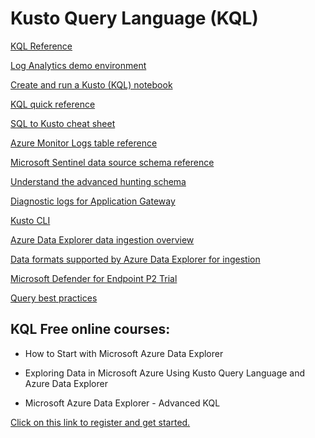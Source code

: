 # Kusto Query Language (KQL)

[KQL Reference](https://docs.microsoft.com/en-us/azure/data-explorer/kusto/query/) 

[Log Analytics demo environment](https://portal.loganalytics.io/demo) 

[Create and run a Kusto (KQL) notebook](https://docs.microsoft.com/en-us/sql/azure-data-studio/notebooks/notebooks-kusto-kernel?view=sql-server-ver16) 

[KQL quick reference](https://docs.microsoft.com/en-us/azure/data-explorer/kql-quick-reference)

[SQL to Kusto cheat sheet](https://docs.microsoft.com/en-us/azure/data-explorer/kusto/query/sqlcheatsheet)

[Azure Monitor Logs table reference](https://docs.microsoft.com/en-us/azure/azure-monitor/reference/tables/tables-category)

[Microsoft Sentinel data source schema reference](https://docs.microsoft.com/en-us/azure/sentinel/data-source-schema-reference)

[Understand the advanced hunting schema](https://docs.microsoft.com/en-us/microsoft-365/security/defender/advanced-hunting-query-language?view=o365-worldwide)

[Diagnostic logs for Application Gateway](https://docs.microsoft.com/en-us/azure/application-gateway/application-gateway-diagnostics#diagnostic-logging)

[Kusto CLI](https://docs.microsoft.com/en-us/azure/data-explorer/kusto/tools/kusto-cli)

[Azure Data Explorer data ingestion overview](https://docs.microsoft.com/en-us/azure/data-explorer/ingest-data-overview)

[Data formats supported by Azure Data Explorer for ingestion](https://docs.microsoft.com/en-us/azure/data-explorer/ingestion-supported-formats)

[Microsoft Defender for Endpoint P2 Trial](https://aka.ms/MDEp2OpenTrial?ocid=docs-wdatp-enablesiem-abovefoldlink)

[Query best practices](https://docs.microsoft.com/en-us/azure/data-explorer/kusto/query/best-practices?source=recommendations)

KQL Free online courses:
-----------
* How to Start with Microsoft Azure Data Explorer

* Exploring Data in Microsoft Azure Using Kusto Query Language and Azure Data Explorer

* Microsoft Azure Data Explorer - Advanced KQL

[Click on this link to register and get started.](https://www.pluralsight.com/partners/microsoft/azure-data-explorer)


